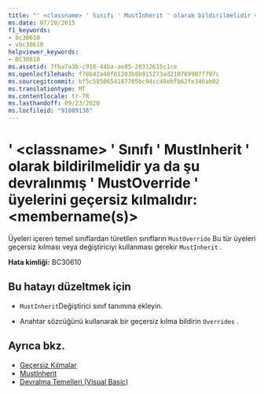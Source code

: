```yaml
---
title: "' <classname> ' Sınıfı ' MustInherit ' olarak bildirilmelidir veya şu devralınmış ' MustOverride ' üyelerini geçersiz kılmalıdır: <üyelik >"
ms.date: 07/20/2015
f1_keywords:
- bc30610
- vbc30610
helpviewer_keywords:
- BC30610
ms.assetid: 7fba7a3b-c918-44ba-ae85-20312615c1ce
ms.openlocfilehash: f78b42a40f61203b8b915273ad210769907f797c
ms.sourcegitcommit: bf5c5850654187705bc94cc40ebfb62fe346ab02
ms.translationtype: MT
ms.contentlocale: tr-TR
ms.lasthandoff: 09/23/2020
ms.locfileid: "91089136"
---
```

# <a name="class-classname-must-either-be-declared-mustinherit-or-override-the-following-inherited-mustoverride-members-membernames"></a>' \<classname> ' Sınıfı ' MustInherit ' olarak bildirilmelidir ya da şu devralınmış ' MustOverride ' üyelerini geçersiz kılmalıdır: \<membername(s)>

Üyeleri içeren temel sınıflardan türetilen sınıfların `MustOverride` Bu tür üyeleri geçersiz kılması veya değiştiriciyi kullanması gerekir `MustInherit` .  
  
 **Hata kimliği:** BC30610  
  
## <a name="to-correct-this-error"></a>Bu hatayı düzeltmek için  
  
- `MustInherit`Değiştirici sınıf tanımına ekleyin.  
  
- Anahtar sözcüğünü kullanarak bir geçersiz kılma bildirin `Overrides` .  
  
## <a name="see-also"></a>Ayrıca bkz.

- [Geçersiz Kılmalar](../language-reference/modifiers/overrides.md)
- [MustInherit](../language-reference/modifiers/mustinherit.md)
- [Devralma Temelleri (Visual Basic)](../programming-guide/language-features/objects-and-classes/inheritance-basics.md)
